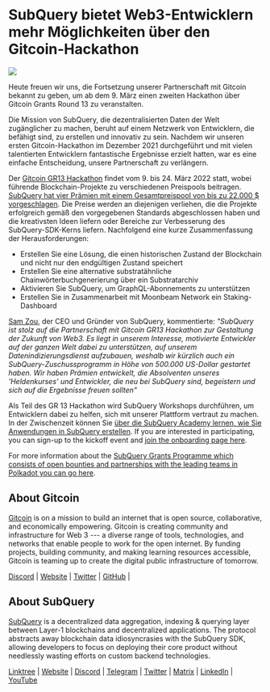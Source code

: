 # SubQuery bietet Web3-Entwicklern mehr Möglichkeiten über den Gitcoin-Hackathon

![](https://miro.medium.com/max/1400/0*LdQoekBCsctSL0Po)

Heute freuen wir uns, die Fortsetzung unserer Partnerschaft mit Gitcoin bekannt zu geben, um ab dem 9. März einen zweiten Hackathon über Gitcoin Grants Round 13 zu veranstalten.

Die Mission von SubQuery, die dezentralisierten Daten der Welt zugänglicher zu machen, beruht auf einem Netzwerk von Entwicklern, die befähigt sind, zu erstellen und innovativ zu sein. Nachdem wir unseren ersten Gitcoin-Hackathon im Dezember 2021 durchgeführt und mit vielen talentierten Entwicklern fantastische Ergebnisse erzielt hatten, war es eine einfache Entscheidung, unsere Partnerschaft zu verlängern.

Der [Gitcoin GR13 Hackathon](https://gitcoin.co/hackathon/gr13/onboard) findet vom 9. bis 24. März 2022 statt, wobei führende Blockchain-Projekte zu verschiedenen Preispools beitragen. [SubQuery hat vier Prämien mit einem Gesamtpreispool von bis zu 22.000 $ vorgeschlagen](https://gitcoin.co/hackathon/gr13/?org=subquery). Die Preise werden an diejenigen verliehen, die die Projekte erfolgreich gemäß den vorgegebenen Standards abgeschlossen haben und die kreativsten Ideen liefern oder Bereiche zur Verbesserung des SubQuery-SDK-Kerns liefern. Nachfolgend eine kurze Zusammenfassung der Herausforderungen:

- Erstellen Sie eine Lösung, die einen historischen Zustand der Blockchain und nicht nur den endgültigen Zustand speichert
- Erstellen Sie eine alternative substratähnliche Chainwörterbuchgenerierung über ein Substratarchiv
- Aktivieren Sie SubQuery, um GraphQL-Abonnements zu unterstützen
- Erstellen Sie in Zusammenarbeit mit Moonbeam Network ein Staking-Dashboard

[Sam Zou](https://twitter.com/zoujialiu), der CEO und Gründer von SubQuery, kommentierte: _"SubQuery ist stolz auf die Partnerschaft mit Gitcoin GR13 Hackathon zur Gestaltung der Zukunft von Web3. Es liegt in unserem Interesse, motivierte Entwickler auf der ganzen Welt dabei zu unterstützen, auf unserem Datenindizierungsdienst aufzubauen, weshalb wir kürzlich auch ein SubQuery-Zuschussprogramm in Höhe von 500.000 US-Dollar gestartet haben. Wir haben Prämien entwickelt, die Absolventen unseres 'Heldenkurses' und Entwickler, die neu bei SubQuery sind, begeistern und sich auf die Ergebnisse freuen sollten"_

Als Teil des GR 13 Hackathon wird SubQuery Workshops durchführen, um Entwicklern dabei zu helfen, sich mit unserer Plattform vertraut zu machen. In der Zwischenzeit können Sie [über die SubQuery Academy lernen, wie Sie Anwendungen in SubQuery erstellen](https://subquery.coassemble.com/unlock/dOKZW6O#/). If you are interested in participating, you can sign-up to the kickoff event and [join the onboarding page here](https://gitcoin.co/hackathon/gr13/onboard).

For more information about the [SubQuery Grants Programme which consists of open bounties and partnerships with the leading teams in Polkadot you can go here](https://subquery.network/grants).

## About Gitcoin

[Gitcoin](http://www.gitcoin.co) is on a mission to build an internet that is open source, collaborative, and economically empowering. Gitcoin is creating community and infrastructure for Web 3 --- a diverse range of tools, technologies, and networks that enable people to work for the open internet. By funding projects, building community, and making learning resources accessible, Gitcoin is teaming up to create the digital public infrastructure of tomorrow.

[Discord](https://discord.gg/6PZUM3cFpz) | [Website](http://www.gitcoin.co) | [Twitter](https://twitter.com/gitcoin) | [GitHub](https://github.com/gitcoinco/) |

## About SubQuery

[SubQuery](https://subquery.network) is a decentralized data aggregation, indexing & querying layer between Layer-1 blockchains and decentralized applications. The protocol abstracts away blockchain data idiosyncrasies with the SubQuery SDK, allowing developers to focus on deploying their core product without needlessly wasting efforts on custom backend technologies.

​​[Linktree](https://linktr.ee/subquerynetwork) | [Website](https://subquery.network/) | [Discord](https://discord.com/invite/78zg8aBSMG) | [Telegram](https://t.me/subquerynetwork) | [Twitter](https://twitter.com/subquerynetwork) | [Matrix](https://matrix.to/#/#subquery:matrix.org) | [LinkedIn](https://www.linkedin.com/company/subquery) | [YouTube](https://www.youtube.com/channel/UCi1a6NUUjegcLHDFLr7CqLw)
